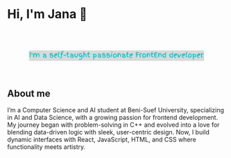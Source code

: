# Hi, I'm Jana 👋
<br /> <br /> 
<p align="center"><a href="https://www.canva.com/design/DAGwK3nATQs/WpJwE6qTiCj6aWvWXwGUrg/edit?utm_content=DAGwK3nATQs&utm_campaign=designshare&utm_medium=link2&utm_source=sharebutton"><img width="80%" alt="Hello, I'm Anurag. I do open source!" src="/img/3.PNG" /></a></p>

<br />

## About me 
 I’m a Computer Science and AI student at Beni-Suef University, specializing in AI and Data Science, with a growing passion for frontend development. My journey began with problem-solving in C++ and evolved into a love for blending data-driven logic with sleek, user-centric design. Now, I build dynamic interfaces with React, JavaScript, HTML, and CSS where functionality meets artistry.